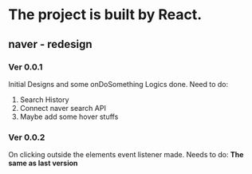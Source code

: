 # The project is built by React.

## naver - redesign

### Ver 0.0.1
Initial Designs and some onDoSomething Logics done.
Need to do:
 1. Search History
 2. Connect naver search API
 3. Maybe add some hover stuffs

 ### Ver 0.0.2
 On clicking outside the elements event listener made.
 Needs to do: **The same as last version**